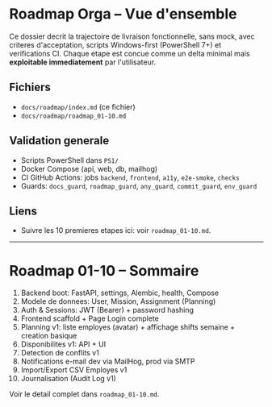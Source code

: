 # Roadmap Orga – Vue d'ensemble

Ce dossier decrit la trajectoire de livraison fonctionnelle, sans mock, avec criteres d'acceptation, scripts Windows-first (PowerShell 7+) et verifications CI. Chaque etape est concue comme un delta minimal mais **exploitable immediatement** par l'utilisateur.

## Fichiers
- `docs/roadmap/index.md` (ce fichier)
- `docs/roadmap/roadmap_01-10.md`

## Validation generale
- Scripts PowerShell dans `PS1/`
- Docker Compose (api, web, db, mailhog)
- CI GitHub Actions: jobs `backend`, `frontend`, `a11y`, `e2e-smoke`, `checks`
- Guards: `docs_guard`, `roadmap_guard`, `any_guard`, `commit_guard`, `env_guard`

## Liens
- Suivre les 10 premieres etapes ici: voir `roadmap_01-10.md`.

---

# Roadmap 01-10 – Sommaire
1. Backend boot: FastAPI, settings, Alembic, health, Compose
2. Modele de donnees: User, Mission, Assignment (Planning)
3. Auth & Sessions: JWT (Bearer) + password hashing
4. Frontend scaffold + Page Login complete
5. Planning v1: liste employes (avatar) + affichage shifts semaine + creation basique
6. Disponibilites v1: API + UI
7. Detection de conflits v1
8. Notifications e-mail dev via MailHog, prod via SMTP
9. Import/Export CSV Employes v1
10. Journalisation (Audit Log v1)

Voir le detail complet dans `roadmap_01-10.md`.

